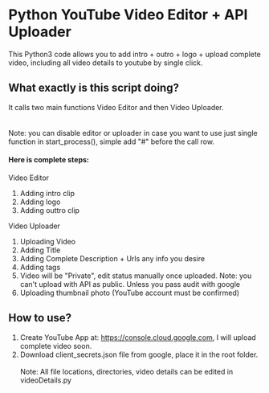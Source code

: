# Python YouTube Video Editor + API Uploader
This Python3 code allows you to add intro + outro + logo + upload complete video, including all video details to youtube by single click.

## What exactly is this script doing?
It calls two main functions Video Editor and then Video Uploader.  
<br/><br/> 
Note: you can disable editor or uploader in case you want to use just single function in start_process(), simple add "#" before the call row.

#### Here is complete steps:
Video Editor
1.  Adding intro clip
2.  Adding logo
3.  Adding outtro clip

Video Uploader
1.  Uploading Video
2.  Adding Title
3.  Adding Complete Description + Urls any info you desire
4.  Adding tags
5.  Video will be "Private", edit status manually once uploaded. Note: you can't upload with API as public. Unless you pass audit with google
6.  Uploading thumbnail photo (YouTube account must be confirmed)


## How to use?
1. Create YouTube App at: https://console.cloud.google.com, I will upload complete video soon.
2. Download client_secrets.json file from google, place it in the root folder.
<br/><br/>
Note: All file locations, directories, video details can be edited in videoDetails.py
